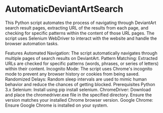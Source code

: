 # AutomaticDeviantArtSearch

This Python script automates the process of navigating through DeviantArt search result pages, extracting URL of the results from each page, and checking for specific patterns within the content of those URL pages. The script uses Selenium WebDriver to interact with the website and handle the browser automation tasks.

Features
Automated Navigation: The script automatically navigates through multiple pages of search results on DeviantArt.
Pattern Matching: Extracted URLs are checked for specific patterns (words, phrases, or series of letters) within their content.
Incognito Mode: The script uses Chrome's incognito mode to prevent any browser history or cookies from being saved.
Randomized Delays: Random sleep intervals are used to mimic human behavior and reduce the chances of getting blocked.
Prerequisites
Python 3.x
Selenium: Install using pip install selenium.
ChromeDriver: Download and place the chromedriver.exe file in the specified directory. Ensure the version matches your installed Chrome browser version.
Google Chrome: Ensure Google Chrome is installed on your system.
